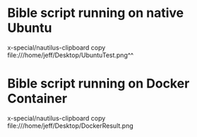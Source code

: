 # Bible script running on native Ubuntu
x-special/nautilus-clipboard
copy
file:///home/jeff/Desktop/UbuntuTest.png^^

# Bible script running on Docker Container
x-special/nautilus-clipboard
copy
file:///home/jeff/Desktop/DockerResult.png
